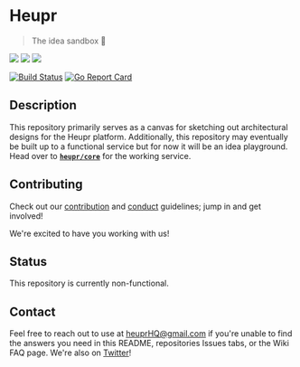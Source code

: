 # Heupr

> The idea sandbox :wrench:

<img src="https://img.shields.io/badge/solve-problems-blue.svg"> <img src="https://img.shields.io/badge/be-creative-yellow.svg"> <img src="https://img.shields.io/badge/have-fun-red.svg">

[![Build Status](https://travis-ci.org/heupr/heupr.svg?branch=master)](https://travis-ci.org/heupr/heupr) [![Go Report Card](https://goreportcard.com/badge/github.com/heupr/heupr)](https://goreportcard.com/report/github.com/heupr/heupr)

## Description

This repository primarily serves as a canvas for sketching out architectural designs for the Heupr platform. Additionally, this repository may eventually be built up to a functional service but for now it will be an idea playground. Head over to **[`heupr/core`](https://github.com/heupr/core)** for the working service.  

## Contributing

Check out our [contribution](https://github.com/heupr/heupr/blob/master/.github/CONTRIBUTING.md) and [conduct](https://github.com/heupr/heupr/blob/master/.github/CODE_OF_CONDUCT.md) guidelines; jump in and get involved!  

We're excited to have you working with us!  

## Status

This repository is currently non-functional.  

## Contact

Feel free to reach out to use at heuprHQ@gmail.com if you're unable to find the answers you need in this README, repositories Issues tabs, or the Wiki FAQ page. We're also on [Twitter](https://twitter.com/heuprHQ)!
